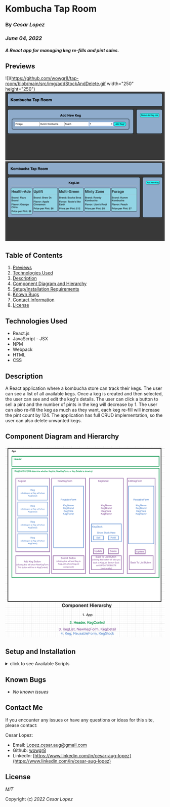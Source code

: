 # Kombucha Tap Room

### By _**Cesar Lopez**_

### _June 04, 2022_

#### _A React app for managing keg re-fills and pint sales._

## Previews <a id="previews"></a>

![](https://github.com/wowgr8/tap-room/blob/main/src/img/addStockAndDelete.gif width="250" height="250")
![](https://github.com/wowgr8/tap-room/blob/main/src/img/AddNewKegForm.png)
![](https://github.com/wowgr8/tap-room/blob/main/src/img/KegList.png)


## Table of Contents

1. [Previews](#previews)
2. [Technologies Used](#technologies)
3. [Description](#description)
4. [Component Diagram and Hierarchy](#diagram)
5. [Setup/Installation Requirements](#setup)
6. [Known Bugs](#bugs)
7. [Contact Information](#contact)
8. [License](#license)



## Technologies Used <a id="technologies"></a>

* React.js
* JavaScript - JSX
* NPM
* Webpack
* HTML
* CSS



## Description <a id="description"></a>

A React application where a kombucha store can track their kegs. The user can see a list of all available kegs. Once a keg is created and then selected, the user can see and edit the keg's details. The user can click a button to sell a pint and the number of pints in the keg will decrease by 1. The user can also re-fill the keg as much as they want, each keg re-fill will increase the pint count by 124. The application has full CRUD implementation, so the user can also delete unwanted kegs.



## Component Diagram and Hierarchy <a id = "diagram"></a>

![](https://github.com/wowgr8/tap-room/blob/main/src/img/tap-room-component-diagram-hierarchy.png)



## Setup and Installation <a id="setup"></a>
<details ><summary>click to see Available Scripts</summary>

## Getting Started with Create React App

This project was bootstrapped with [Create React App](https://github.com/facebook/create-react-app).

#### Available Scripts 

In the project directory, you can run:

#### `npm start`

Runs the app in the development mode.\
Open [http://localhost:3000](http://localhost:3000) to view it in your browser.

The page will reload when you make changes.\
You may also see any lint errors in the console.

#### `npm test`

Launches the test runner in the interactive watch mode.\
See the section about [running tests](https://facebook.github.io/create-react-app/docs/running-tests) for more information.

#### `npm run build`

Builds the app for production to the `build` folder.\
It correctly bundles React in production mode and optimizes the build for the best performance.

The build is minified and the filenames include the hashes.\
Your app is ready to be deployed!

See the section about [deployment](https://facebook.github.io/create-react-app/docs/deployment) for more information.

#### `npm run eject`

**Note: this is a one-way operation. Once you `eject`, you can't go back!**

If you aren't satisfied with the build tool and configuration choices, you can `eject` at any time. This command will remove the single build dependency from your project.

Instead, it will copy all the configuration files and the transitive dependencies (webpack, Babel, ESLint, etc) right into your project so you have full control over them. All of the commands except `eject` will still work, but they will point to the copied scripts so you can tweak them. At this point you're on your own.

You don't have to ever use `eject`. The curated feature set is suitable for small and middle deployments, and you shouldn't feel obligated to use this feature. However we understand that this tool wouldn't be useful if you couldn't customize it when you are ready for it.

## Learn More About Create-React-App

You can learn more in the [Create React App documentation](https://facebook.github.io/create-react-app/docs/getting-started).

To learn React, check out the [React documentation](https://reactjs.org/).

### Code Splitting

This section has moved here: [https://facebook.github.io/create-react-app/docs/code-splitting](https://facebook.github.io/create-react-app/docs/code-splitting)

### Analyzing the Bundle Size

This section has moved here: [https://facebook.github.io/create-react-app/docs/analyzing-the-bundle-size](https://facebook.github.io/create-react-app/docs/analyzing-the-bundle-size)

### Making a Progressive Web App

This section has moved here: [https://facebook.github.io/create-react-app/docs/making-a-progressive-web-app](https://facebook.github.io/create-react-app/docs/making-a-progressive-web-app)

### Advanced Configuration

This section has moved here: [https://facebook.github.io/create-react-app/docs/advanced-configuration](https://facebook.github.io/create-react-app/docs/advanced-configuration)

### Deployment

This section has moved here: [https://facebook.github.io/create-react-app/docs/deployment](https://facebook.github.io/create-react-app/docs/deployment)

### `npm run build` fails to minify

This section has moved here: [https://facebook.github.io/create-react-app/docs/troubleshooting#npm-run-build-fails-to-minify](https://facebook.github.io/create-react-app/docs/troubleshooting#npm-run-build-fails-to-minify)
</details>


## Known Bugs <a id="bugs"></a>

* _No known issues_

## Contact Me <a id="contact"></a>

If you encounter any issues or have any questions or ideas for this site, please contact:

Cesar Lopez:
* Email: [Lopez.cesar.aug@gmail.com](mailto:lopez.cesar.aug@gmail.com)
* Github: [wowgr8](https://github.com/wowgr8)
* LinkedIn: [https://www.linkedin.com/in/cesar-aug-lopez](https://www.linkedin.com/in/cesar-aug-lopez)
  
## License <a id="license"></a>

_MIT_

Copyright (c) _2022_ _Cesar Lopez_